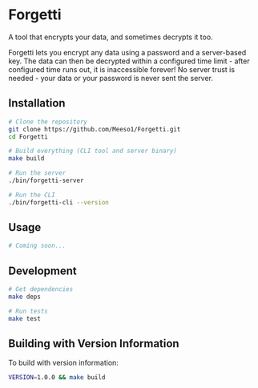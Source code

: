 # Forgetti

A tool that encrypts your data, and sometimes decrypts it too.

Forgetti lets you encrypt any data using a password and a server-based key. The data can then be decrypted within a configured time limit - after configured time runs out, it is inaccessible forever!
No server trust is needed - your data or your password is never sent the server. 

## Installation

```bash
# Clone the repository
git clone https://github.com/Meeso1/Forgetti.git
cd Forgetti

# Build everything (CLI tool and server binary)
make build

# Run the server
./bin/forgetti-server

# Run the CLI
./bin/forgetti-cli --version
```

## Usage

```bash
# Coming soon...
```

## Development

```bash
# Get dependencies
make deps

# Run tests
make test
```

## Building with Version Information

To build with version information:

```bash
VERSION=1.0.0 && make build
``` 